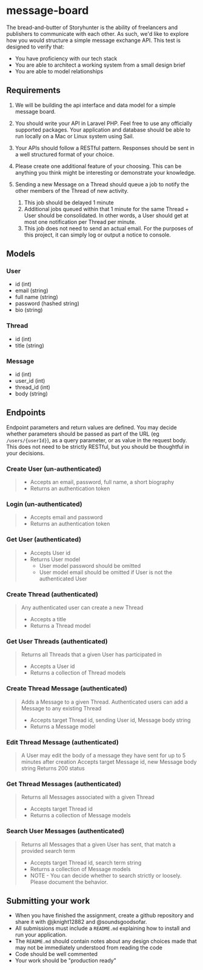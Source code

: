 # message-board
The bread-and-butter of Storyhunter is the ability of freelancers and publishers to communicate with each other. As such, we'd like to explore how you would structure a simple message exchange API. This test is designed to verify that:
* You have proficiency with our tech stack
* You are able to architect a working system from a small design brief
* You are able to model relationships

## Requirements
1. We will be building the api interface and data model for a simple message board.

2. You should write your API in Laravel PHP. Feel free to use any officially supported packages. Your application and database should be able to run locally on a Mac or Linux system using Sail.

3. Your APIs should follow a RESTful pattern. Responses should be sent in a well structured format of your choice.

4. Please create one additional feature of your choosing.  This can be anything you think might be interesting or demonstrate your knowledge.

5. Sending a new Message on a Thread should queue a job to notify the other members of the Thread of new activity.
   1. This job should be delayed 1 minute
   2. Additional jobs queued within that 1 minute for the same Thread + User should be consolidated. In other words, a User should get at most one notification per Thread per minute.
   3. This job does not need to send an actual email. For the purposes of this project, it can simply log or output a notice to console.

## Models

### User
* id (int)
* email (string)
* full name (string)
* password (hashed string)
* bio (string)

### Thread
* id (int)
* title (string)

### Message
* id (int)
* user_id (int)
* thread_id (int)
* body (string)

## Endpoints

Endpoint parameters and return values are defined. You may decide whether parameters should be passed as part of the URL (eg `/users/{userId}`), as a query parameter, or as value in the request body. This does not need to be strictly RESTful, but you should be thoughtful in your decisions.

### Create User (un-authenticated)
> * Accepts an email, password, full name, a short biography
> * Returns an authentication token

### Login (un-authenticated)
> * Accepts email and password
> * Returns an authentication token

### Get User (authenticated)
> * Accepts User id
> * Returns User model
>   * User model password should be omitted
>   * User model email should be omitted if User is not the authenticated User 

### Create Thread (authenticated)
> Any authenticated user can create a new Thread
> * Accepts a title
> * Returns a Thread model

### Get User Threads (authenticated)
> Returns all Threads that a given User has participated in
> * Accepts a User id
> * Returns a collection of Thread models

### Create Thread Message (authenticated)
> Adds a Message to a given Thread. Authenticated users can add a Message to any existing Thread
> * Accepts target Thread id, sending User id, Message body string
> * Returns a Message model

### Edit Thread Message (authenticated)
> A User may edit the body of a message they have sent for up to 5 minutes after creation
> Accepts target Message id, new Message body string
> Returns 200 status

### Get Thread Messages (authenticated)
> Returns all Messages associated with a given Thread
> * Accepts target Thread id
> * Returns a collection of Message models

### Search User Messages (authenticated)
> Returns all Messages that a given User has sent, that match a provided search term
> * Accepts target Thread id, search term string
> * Returns a collection of Message models
> * NOTE - You can decide whether to search strictly or loosely. Please document the behavior.

## Submitting your work
* When you have finished the assignment, create a github repository and share it with @jknight12882 and @soundsgoodsofar.
* All submissions must include a `README.md` explaining how to install and run your application.
* The `README.md` should contain notes about any design choices made that may not be immediately understood from reading the code
* Code should be well commented
* Your work should be "production ready"
